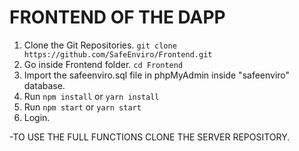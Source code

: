 # FRONTEND OF THE DAPP

1. Clone the Git Repositories. `git clone https://github.com/SafeEnviro/Frontend.git`
2. Go inside Frontend folder. `cd Frontend`
3. Import the safeenviro.sql file in phpMyAdmin inside "safeenviro" database.
4. Run `npm install` or `yarn install` 
5. Run `npm start` or `yarn start`
9. Login.

-TO USE THE FULL FUNCTIONS CLONE THE SERVER REPOSITORY.